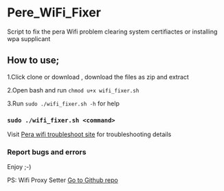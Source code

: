 # Pere_WiFi_Fixer
Script to fix the pera Wifi problem clearing system certifiactes or installing wpa supplicant

## How to use;
1.Click clone or download , download the files as zip and extract

2.Open bash and run `chmod u+x wifi_fixer.sh` 

3.Run `sudo ./wifi_fixer.sh -h` for help

### `sudo ./wifi_fixer.sh <command>`

Visit [Pera wifi troubleshoot site](https://faq.ce.pdn.ac.lk/index.php?sid=3027&lang=en-us&action=artikel&cat=4&id=14&artlang=en-us) for troubleshooting details

### Report bugs and errors 

Enjoy ;-)


PS: Wifi Proxy Setter [Go to Github repo](https://github.com/namila007/Simple-Terminal-Proxy-Sette) 
